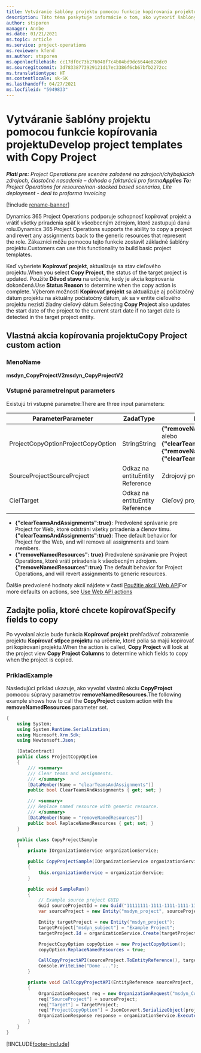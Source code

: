 ```yaml
---
title: Vytváranie šablóny projektu pomocou funkcie kopírovania projektu
description: Táto téma poskytuje informácie o tom, ako vytvoriť šablóny projektu pomocou vlastnej akcie kopírovania projektu.
author: stsporen
manager: Annbe
ms.date: 01/21/2021
ms.topic: article
ms.service: project-operations
ms.reviewer: kfend
ms.author: stsporen
ms.openlocfilehash: cc17df0c73b276048f7c4b04bd9dc6644e828dc0
ms.sourcegitcommit: 3d78338773929121d17ec3386f6cb67bfb2272cc
ms.translationtype: HT
ms.contentlocale: sk-SK
ms.lasthandoff: 04/27/2021
ms.locfileid: "5949833"
---
```

# <a name="develop-project-templates-with-copy-project"></a><span data-ttu-id="a6213-103">Vytváranie šablóny projektu pomocou funkcie kopírovania projektu</span><span class="sxs-lookup"><span data-stu-id="a6213-103">Develop project templates with Copy Project</span></span>

<span data-ttu-id="a6213-104">_**Platí pre:** Project Operations pre scenáre založené na zdrojoch/chýbajúcich zdrojoch, čiastočné nasadenie – dohoda o fakturácii pro forma_</span><span class="sxs-lookup"><span data-stu-id="a6213-104">_**Applies To:** Project Operations for resource/non-stocked based scenarios, Lite deployment - deal to proforma invoicing_</span></span>

[!include [rename-banner](~/includes/cc-data-platform-banner.md)]

<span data-ttu-id="a6213-105">Dynamics 365 Project Operations podporuje schopnosť kopírovať projekt a vrátiť všetky priradenia späť k všeobecným zdrojom, ktoré zastupujú danú rolu.</span><span class="sxs-lookup"><span data-stu-id="a6213-105">Dynamics 365 Project Operations supports the ability to copy a project and revert any assignments back to the generic resources that represent the role.</span></span> <span data-ttu-id="a6213-106">Zákazníci môžu pomocou tejto funkcie zostaviť základné šablóny projektu.</span><span class="sxs-lookup"><span data-stu-id="a6213-106">Customers can use this functionality to build basic project templates.</span></span>

<span data-ttu-id="a6213-107">Keď vyberiete **Kopírovať projekt**, aktualizuje sa stav cieľového projektu.</span><span class="sxs-lookup"><span data-stu-id="a6213-107">When you select **Copy Project**, the status of the target project is updated.</span></span> <span data-ttu-id="a6213-108">Použite **Dôvod stavu** na určenie, kedy je akcia kopírovania dokončená.</span><span class="sxs-lookup"><span data-stu-id="a6213-108">Use **Status Reason** to determine when the copy action is complete.</span></span> <span data-ttu-id="a6213-109">Výberom možnosti **Kopírovať projekt** sa aktualizuje aj počiatočný dátum projektu na aktuálny počiatočný dátum, ak sa v entite cieľového projektu nezistí žiadny cieľový dátum.</span><span class="sxs-lookup"><span data-stu-id="a6213-109">Selecting **Copy Project** also updates the start date of the project to the current start date if no target date is detected in the target project entity.</span></span>

## <a name="copy-project-custom-action"></a><span data-ttu-id="a6213-110">Vlastná akcia kopírovania projektu</span><span class="sxs-lookup"><span data-stu-id="a6213-110">Copy Project custom action</span></span> 

### <a name="name"></a><span data-ttu-id="a6213-111">Meno</span><span class="sxs-lookup"><span data-stu-id="a6213-111">Name</span></span> 

<span data-ttu-id="a6213-112">**msdyn_CopyProjectV2**</span><span class="sxs-lookup"><span data-stu-id="a6213-112">**msdyn_CopyProjectV2**</span></span>

### <a name="input-parameters"></a><span data-ttu-id="a6213-113">Vstupné parametre</span><span class="sxs-lookup"><span data-stu-id="a6213-113">Input parameters</span></span>
<span data-ttu-id="a6213-114">Existujú tri vstupné parametre:</span><span class="sxs-lookup"><span data-stu-id="a6213-114">There are three input parameters:</span></span>

| <span data-ttu-id="a6213-115">Parameter</span><span class="sxs-lookup"><span data-stu-id="a6213-115">Parameter</span></span>          | <span data-ttu-id="a6213-116">Zadať</span><span class="sxs-lookup"><span data-stu-id="a6213-116">Type</span></span>   | <span data-ttu-id="a6213-117">Hodnoty</span><span class="sxs-lookup"><span data-stu-id="a6213-117">Values</span></span>                                                   | 
|--------------------|--------|----------------------------------------------------------|
| <span data-ttu-id="a6213-118">ProjectCopyOption</span><span class="sxs-lookup"><span data-stu-id="a6213-118">ProjectCopyOption</span></span>  | <span data-ttu-id="a6213-119">String</span><span class="sxs-lookup"><span data-stu-id="a6213-119">String</span></span> | <span data-ttu-id="a6213-120">**{"removeNamedResources":true}** alebo **{"clearTeamsAndAssignments":true}**</span><span class="sxs-lookup"><span data-stu-id="a6213-120">**{"removeNamedResources":true}** or **{"clearTeamsAndAssignments":true}**</span></span> |
| <span data-ttu-id="a6213-121">SourceProject</span><span class="sxs-lookup"><span data-stu-id="a6213-121">SourceProject</span></span>      | <span data-ttu-id="a6213-122">Odkaz na entitu</span><span class="sxs-lookup"><span data-stu-id="a6213-122">Entity Reference</span></span> | <span data-ttu-id="a6213-123">Zdrojový projekt</span><span class="sxs-lookup"><span data-stu-id="a6213-123">Source Project</span></span> |
| <span data-ttu-id="a6213-124">Cieľ</span><span class="sxs-lookup"><span data-stu-id="a6213-124">Target</span></span>             | <span data-ttu-id="a6213-125">Odkaz na entitu</span><span class="sxs-lookup"><span data-stu-id="a6213-125">Entity Reference</span></span> | <span data-ttu-id="a6213-126">Cieľový projekt</span><span class="sxs-lookup"><span data-stu-id="a6213-126">Target Project</span></span> |


- <span data-ttu-id="a6213-127">**{"clearTeamsAndAssignments":true}**: Predvolené správanie pre Project for Web, ktoré odstráni všetky priradenia a členov tímu.</span><span class="sxs-lookup"><span data-stu-id="a6213-127">**{"clearTeamsAndAssignments":true}**: Thee default behavior for Project for the Web, and will remove all assignments and team members.</span></span>
- <span data-ttu-id="a6213-128">**{"removeNamedResources": true}** Predvolené správanie pre Project Operations, ktoré vráti priradenia k všeobecným zdrojom.</span><span class="sxs-lookup"><span data-stu-id="a6213-128">**{"removeNamedResources":true}** The default behavior for Project Operations, and will revert assignments to generic resources.</span></span>

<span data-ttu-id="a6213-129">Ďalšie predvolené hodnoty akcií nájdete v časti [Použitie akcií Web API](/powerapps/developer/common-data-service/webapi/use-web-api-actions)</span><span class="sxs-lookup"><span data-stu-id="a6213-129">For more defaults on actions, see [Use Web API actions](/powerapps/developer/common-data-service/webapi/use-web-api-actions)</span></span>

## <a name="specify-fields-to-copy"></a><span data-ttu-id="a6213-130">Zadajte polia, ktoré chcete kopírovať</span><span class="sxs-lookup"><span data-stu-id="a6213-130">Specify fields to copy</span></span> 
<span data-ttu-id="a6213-131">Po vyvolaní akcie bude funkcia **Kopírovať projekt** prehľadávať zobrazenie projektu **Kopírovať stĺpce projektu** na určenie, ktoré polia sa majú kopírovať pri kopírovaní projektu.</span><span class="sxs-lookup"><span data-stu-id="a6213-131">When the action is called, **Copy Project** will look at the project view **Copy Project Columns** to determine which fields to copy when the project is copied.</span></span>


### <a name="example"></a><span data-ttu-id="a6213-132">Príklad</span><span class="sxs-lookup"><span data-stu-id="a6213-132">Example</span></span>
<span data-ttu-id="a6213-133">Nasledujúci príklad ukazuje, ako vyvolať vlastnú akciu **CopyProject** pomocou súpravy parametrov **removeNamedResources**.</span><span class="sxs-lookup"><span data-stu-id="a6213-133">The following example shows how to call the **CopyProject** custom action with the **removeNamedResources** parameter set.</span></span>
```C#
{
    using System;
    using System.Runtime.Serialization;
    using Microsoft.Xrm.Sdk;
    using Newtonsoft.Json;

    [DataContract]
    public class ProjectCopyOption
    {
        /// <summary>
        /// Clear teams and assignments.
        /// </summary>
        [DataMember(Name = "clearTeamsAndAssignments")]
        public bool ClearTeamsAndAssignments { get; set; }

        /// <summary>
        /// Replace named resource with generic resource.
        /// </summary>
        [DataMember(Name = "removeNamedResources")]
        public bool ReplaceNamedResources { get; set; }
    }

    public class CopyProjectSample
    {
        private IOrganizationService organizationService;

        public CopyProjectSample(IOrganizationService organizationService)
        {
            this.organizationService = organizationService;
        }

        public void SampleRun()
        {
            // Example source project GUID
            Guid sourceProjectId = new Guid("11111111-1111-1111-1111-111111111111");
            var sourceProject = new Entity("msdyn_project", sourceProjectId);

            Entity targetProject = new Entity("msdyn_project");
            targetProject["msdyn_subject"] = "Example Project";
            targetProject.Id = organizationService.Create(targetProject);

            ProjectCopyOption copyOption = new ProjectCopyOption();
            copyOption.ReplaceNamedResources = true;

            CallCopyProjectAPI(sourceProject.ToEntityReference(), targetProject.ToEntityReference(), copyOption);
            Console.WriteLine("Done ...");
        }

        private void CallCopyProjectAPI(EntityReference sourceProject, EntityReference TargetProject, ProjectCopyOption projectCopyOption)
        {
            OrganizationRequest req = new OrganizationRequest("msdyn_CopyProjectV2");
            req["SourceProject"] = sourceProject;
            req["Target"] = TargetProject;
            req["ProjectCopyOption"] = JsonConvert.SerializeObject(projectCopyOption);
            OrganizationResponse response = organizationService.Execute(req);
        }
    }
}
```


[!INCLUDE[footer-include](../includes/footer-banner.md)]